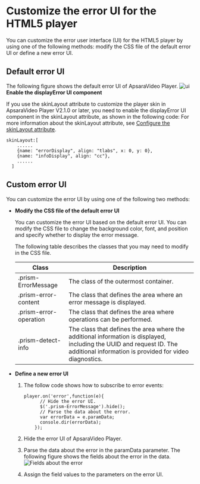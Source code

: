 Customize the error UI for the HTML5 player 
================================================================

You can customize the error user interface (UI) for the HTML5 player by using one of the following methods: modify the CSS file of the default error UI or define a new error UI. 

Default error UI 
-------------------------------------

The following figure shows the default error UI of ApsaraVideo Player. ![ui](../images/p269995.png) **Enable the displayError UI component** 

If you use the skinLayout attribute to customize the player skin in ApsaraVideo Player V2.1.0 or later, you need to enable the displayError UI component in the skinLayout attribute, as shown in the following code: For more information about the skinLayout attribute, see [Configure the skinLayout attribute](). 

    skinLayout:[
        ......
        {name: "errorDisplay", align: "tlabs", x: 0, y: 0},
        {name: "infoDisplay", align: "cc"},
        ......
      ]



Custom error UI 
------------------------------------

You can customize the error UI by using one of the following two methods: 

* **Modify the CSS file of the default error UI** 

  You can customize the error UI based on the default error UI. You can modify the CSS file to change the background color, font, and position and specify whether to display the error message. 

  The following table describes the classes that you may need to modify in the CSS file. 
  

  |         Class          |                                                                                   Description                                                                                   |
  |------------------------|---------------------------------------------------------------------------------------------------------------------------------------------------------------------------------|
  | .prism-ErrorMessage    | The class of the outermost container.                                                                                                                                           |
  | .prism-error-content   | The class that defines the area where an error message is displayed.                                                                                                            |
  | .prism-error-operation | The class that defines the area where operations can be performed.                                                                                                              |
  | .prism-detect-info     | The class that defines the area where the additional information is displayed, including the UUID and request ID. The additional information is provided for video diagnostics. |

  




<!-- -->

* **Define a new error UI** 

  1. The follow code shows how to subscribe to error events: 

         player.on('error',function(e){
               // Hide the error UI.
               $('.prism-ErrorMessage').hide();
               // Parse the data about the error.
               var errorData = e.paramData;
               console.dir(errorData);
             });

     
  
  2. Hide the error UI of ApsaraVideo Player.

     
  
  3. Parse the data about the error in the paramData parameter. The following figure shows the fields about the error in the data.![Fields about the error](../images/p269996.png)

     
  
  4. Assign the field values to the parameters on the error UI.

     
  

  






